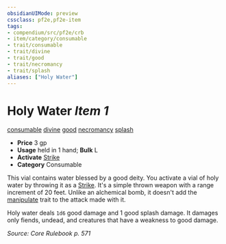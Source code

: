```yaml
---
obsidianUIMode: preview
cssclass: pf2e,pf2e-item
tags:
- compendium/src/pf2e/crb
- item/category/consumable
- trait/consumable
- trait/divine
- trait/good
- trait/necromancy
- trait/splash
aliases: ["Holy Water"]
---
```

# Holy Water *Item 1*  
[consumable](../../../rules/traits/consumable.md)  [divine](../../../rules/traits/divine.md)  [good](../../../rules/traits/good.md)  [necromancy](../../../rules/traits/necromancy.md)  [splash](../../../rules/traits/splash.md)  

- **Price** 3 gp
- **Usage** held in 1 hand; **Bulk** L
- **Activate** [Strike](../../../rules/actions/strike.md)
- **Category** Consumable

This vial contains water blessed by a good deity. You activate a vial of holy water by throwing it as a [Strike](../../../rules/actions/strike.md). It's a simple thrown weapon with a range increment of 20 feet. Unlike an alchemical bomb, it doesn't add the [manipulate](../../../rules/traits/manipulate.md) trait to the attack made with it.

Holy water deals `1d6` good damage and 1 good splash damage. It damages only fiends, undead, and creatures that have a weakness to good damage.

*Source: Core Rulebook p. 571*